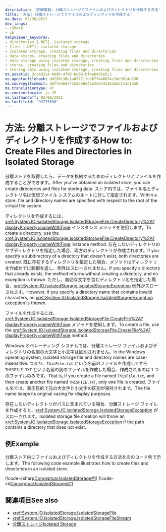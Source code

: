 ```yaml
---
description: '詳細情報: 分離ストレージでファイルおよびディレクトリを作成する方法'
title: '方法: 分離ストレージでファイルおよびディレクトリを作成する'
ms.date: 03/30/2017
dev_langs:
- csharp
- vb
helpviewer_keywords:
- directories [.NET], isolated storage
- files [.NET], isolated storage
- isolated storage, creating files and directories
- data stores, creating files and directories
- data storage using isolated storage, creating files and directories
- stores, creating files and directories
- storing data using isolated storage, creating files and directories
ms.assetid: 2ca4d2a4-809b-4f00-bc08-bf4a64d3a5c3
ms.openlocfilehash: dd258c38c1a02771fdd677448854c34c9014a530
ms.sourcegitcommit: ddf7edb67715a5b9a45e3dd44536dabc153c1de0
ms.translationtype: HT
ms.contentlocale: ja-JP
ms.lasthandoff: 02/06/2021
ms.locfileid: "99775696"
---
```

# <a name="how-to-create-files-and-directories-in-isolated-storage"></a><span data-ttu-id="aa641-103">方法: 分離ストレージでファイルおよびディレクトリを作成する</span><span class="sxs-lookup"><span data-stu-id="aa641-103">How to: Create Files and Directories in Isolated Storage</span></span>

<span data-ttu-id="aa641-104">分離ストアを取得したら、データを格納するためのディレクトリとファイルを作成することができます。</span><span class="sxs-lookup"><span data-stu-id="aa641-104">After you've obtained an isolated store, you can create directories and files for storing data.</span></span> <span data-ttu-id="aa641-105">ストア内では、ファイル名とディレクトリ名は仮想ファイル システムのルートに対して指定されます。</span><span class="sxs-lookup"><span data-stu-id="aa641-105">Within a store, file and directory names are specified with respect to the root of the virtual file system.</span></span>  
  
 <span data-ttu-id="aa641-106">ディレクトリを作成するには、<xref:System.IO.IsolatedStorage.IsolatedStorageFile.CreateDirectory%2A?displayProperty=nameWithType> インスタンス メソッドを使用します。</span><span class="sxs-lookup"><span data-stu-id="aa641-106">To create a directory, use the <xref:System.IO.IsolatedStorage.IsolatedStorageFile.CreateDirectory%2A?displayProperty=nameWithType> instance method.</span></span> <span data-ttu-id="aa641-107">存在しないディレクトリのサブディレクトリを指定した場合、両方のディレクトリが作成されます。</span><span class="sxs-lookup"><span data-stu-id="aa641-107">If you specify a subdirectory of a directory that doesn't exist, both directories are created.</span></span> <span data-ttu-id="aa641-108">既に存在するディレクトリを指定した場合、メソッドはディレクトリを作成せずに制御を返し、例外はスローされません。</span><span class="sxs-lookup"><span data-stu-id="aa641-108">If you specify a directory that already exists, the method returns without creating a directory, and no exception is thrown.</span></span> <span data-ttu-id="aa641-109">ただし、無効な文字を含むディレクトリ名を指定した場合、<xref:System.IO.IsolatedStorage.IsolatedStorageException> 例外がスローされます。</span><span class="sxs-lookup"><span data-stu-id="aa641-109">However, if you specify a directory name that contains invalid characters, an <xref:System.IO.IsolatedStorage.IsolatedStorageException> exception is thrown.</span></span>  
  
 <span data-ttu-id="aa641-110">ファイルを作成するには、<xref:System.IO.IsolatedStorage.IsolatedStorageFile.CreateFile%2A?displayProperty=nameWithType> メソッドを使用します。</span><span class="sxs-lookup"><span data-stu-id="aa641-110">To create a file, use  the <xref:System.IO.IsolatedStorage.IsolatedStorageFile.CreateFile%2A?displayProperty=nameWithType> method.</span></span>  
  
 <span data-ttu-id="aa641-111">Windows オペレーティング システムでは、分離ストレージ ファイルおよびディレクトリの名前の大文字と小文字は区別されません。</span><span class="sxs-lookup"><span data-stu-id="aa641-111">In the Windows operating system, isolated storage file and directory names are case-insensitive.</span></span> <span data-ttu-id="aa641-112">つまり、`ThisFile.txt` という名前のファイルを作成してから `THISFILE.TXT` という名前の別のファイルを作成した場合、作成されるのは 1 つのファイルのみです。</span><span class="sxs-lookup"><span data-stu-id="aa641-112">That is, if you create a file named `ThisFile.txt`, and then create another file named `THISFILE.TXT`, only one file is created.</span></span> <span data-ttu-id="aa641-113">ファイル名では、表示目的で元の大文字と小文字の区別が保持されます。</span><span class="sxs-lookup"><span data-stu-id="aa641-113">The file name keeps its original casing for display purposes.</span></span>  

 <span data-ttu-id="aa641-114">存在しないディレクトリがパスに含まれている場合、分離ストレージ ファイルを作成すると、<xref:System.IO.IsolatedStorage.IsolatedStorageException> がスローされます。</span><span class="sxs-lookup"><span data-stu-id="aa641-114">Isolated storage file creation will throw an <xref:System.IO.IsolatedStorage.IsolatedStorageException> if the path contains a directory that does not exist.</span></span>
  
## <a name="example"></a><span data-ttu-id="aa641-115">例</span><span class="sxs-lookup"><span data-stu-id="aa641-115">Example</span></span>  

 <span data-ttu-id="aa641-116">分離ストア内にファイルおよびディレクトリを作成する方法を次のコード例で示します。</span><span class="sxs-lookup"><span data-stu-id="aa641-116">The following code example illustrates how to create files and directories in an isolated store.</span></span>  
  
 [!code-csharp[Conceptual.IsolatedStorage#1](../../../samples/snippets/csharp/VS_Snippets_CLR/conceptual.isolatedstorage/cs/source.cs#1)]
 [!code-vb[Conceptual.IsolatedStorage#1](../../../samples/snippets/visualbasic/VS_Snippets_CLR/conceptual.isolatedstorage/vb/source.vb#1)]  
  
## <a name="see-also"></a><span data-ttu-id="aa641-117">関連項目</span><span class="sxs-lookup"><span data-stu-id="aa641-117">See also</span></span>

- <xref:System.IO.IsolatedStorage.IsolatedStorageFile>
- <xref:System.IO.IsolatedStorage.IsolatedStorageFileStream>
- [<span data-ttu-id="aa641-118">分離ストレージ</span><span class="sxs-lookup"><span data-stu-id="aa641-118">Isolated Storage</span></span>](isolated-storage.md)
